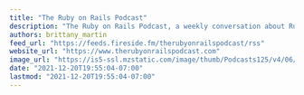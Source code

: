 ```yaml
---
title: "The Ruby on Rails Podcast"
description: "The Ruby on Rails Podcast, a weekly conversation about Ruby on Rails, open source software, and the programming profession."
authors: brittany_martin
feed_url: "https://feeds.fireside.fm/therubyonrailspodcast/rss"
website_url: "https://www.therubyonrailspodcast.com"
image_url: "https://is5-ssl.mzstatic.com/image/thumb/Podcasts125/v4/06/3e/8a/063e8af0-0f82-08cc-1eb2-5f491d15a4db/mza_7789685193854663331.jpg/64x64bb.png"
date: "2021-12-20T19:55:04-07:00"
lastmod: "2021-12-20T19:55:04-07:00"
---
```

